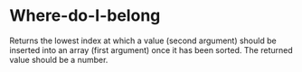 # Where-do-I-belong
Returns the lowest index at which a value (second argument) should be inserted into an array (first argument) once it has been sorted. The returned value should be a number.
